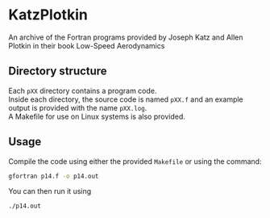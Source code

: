 # KatzPlotkin
An archive of the Fortran programs provided by Joseph Katz and Allen Plotkin in their book Low-Speed Aerodynamics

## Directory structure
Each `pXX` directory contains a program code.  
Inside each directory, the source code is named `pXX.f` and an example output is provided with the name `pXX.log`.  
A Makefile for use on Linux systems is also provided.

## Usage
Compile the code using either the provided `Makefile` or using the command:
```Bash
gfortran p14.f -o p14.out
```
You can then run it using 
```Bash
./p14.out
```
